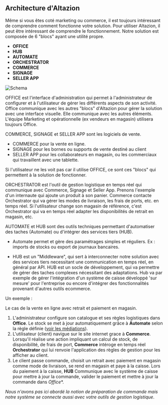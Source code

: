## Architecture d'Altazion

Même si vous êtes coté marketing ou commerce, il est toujours intéressant de comprendre comment fonctionne votre solution.
Pour utiliser Altazion, il peut être intéressant de comprendre le fonctionnement. 
Notre solution est composée de 6 "blocs" ayant une utilité propre.  

- **OFFICE** 
- **HUB**
- **AUTOMATE**
- **ORCHESTRATOR**
- **COMMERCE** 
- **SIGNAGE**
- **SELLER APP**


![Schema](https://aide.altazion.com/fr-frv2/ressources/architecture.png)

OFFICE est l'interface d'administration qui permet à l'administrateur de configurer et à l'utilisateur de gérer les différents aspects de son activité. Office communique avec les autres "blocs" d'Altazion pour gérer la solution avec une interface visuelle. Elle communique avec les autres éléments. L'équipe Marketing et opérationnelle (ex vendeurs en magasin) utilisera toujours Office.  

COMMERCE, SIGNAGE et SELLER APP sont les logiciels de vente.
- COMMERCE pour la vente en ligne. 
- SIGNAGE pour les bornes ou supports de vente destiné au client
- SELLER APP pour les collaborateurs en magasin, ou les commerciaux qui travaillent avec une tablette.

Si l'utilisateur ne les voit pas car il utilise OFFICE, ce sont ces "blocs" qui permettent à la solution de fonctionner. 

ORCHESTRATOR est l'outil de gestion logistique en temps réel qui communique avec Commerce, Signage et Seller App. 
Prenons l'exemple d'un internaute qui ajoute un produit à son panier. Commerce contacte Orchestrator qui va gérer les modes de livraison, les frais de ports, etc. en temps réel. 
Si l'utilisateur change son magasin de référence, c'est Orchestrator qui va en temps réel adapter les disponibilités de retrait en magasin, etc. 

AUTOMATE et HUB sont des outils techniques permettant d'automatiser des taches (Automate) ou d'intégrer des services tiers (HUB).
- Automate permet et gère des paramétrages simples et réguliers. Ex : imports de stocks ou export de journaux bancaires.

- HUB est un "Middleware", qui sert à interconnecter notre solution avec des services tiers necessitant une communication en temps réel, en général par API. 
HUB est un socle de développement, qui va permettre de gérer des taches complexes nécessitant des adaptations.
Hub va par exemple de gérer l'intégration d'un système de caisse développé 'sur mesure' pour l'entreprise ou encore d'intégrer des fonctionnalités provenant d'autres outils ecommerce.
 
Un exemple :

Le cas de la vente en ligne avec retrait et paiement en magasin.
1. L'administrateur configure son catalogue et ses règles logistiques dans **Office**. Le stock se met à jour automatiquement grâce à **Automate** selon la règle définie ([voir les médiations](https://aide.altazion.com/fr-frv2/configurer/integrations/mediations.html)).
2. L'utilisateur (client) navigue sur le site internet grace à **Commerce**. Lorsqu'il réalise une action impliquant un calcul de stock, de disponibilité, de frais de port, **Commerce** intéroge en temps réel **Orchestrator** qui lui renvoie l'application des règles de gestion pour les afficher au client. 
3. Le client passe commande, choisit un retrait avec paiement en magasin comme mode de livraison, se rend en magasin et paye à la caisse. Lors du paiement à la caisse, **HUB** Communique avec le système de caisse pour mettre à jour la commande, valider le paiement et mettre à jour la commande dans *Office**.

_Nous n'avons pas ici abordé la notion de préparation de commande mais notre système se connecte aussi avec votre outils de gestion logistique_.
